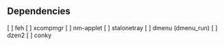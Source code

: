 ## Dependencies
[ ] feh
[ ] xcompmgr
[ ] nm-applet
[ ] stalonetray
[ ] dmenu (dmenu_run)
[ ] dzen2
[ ] conky
